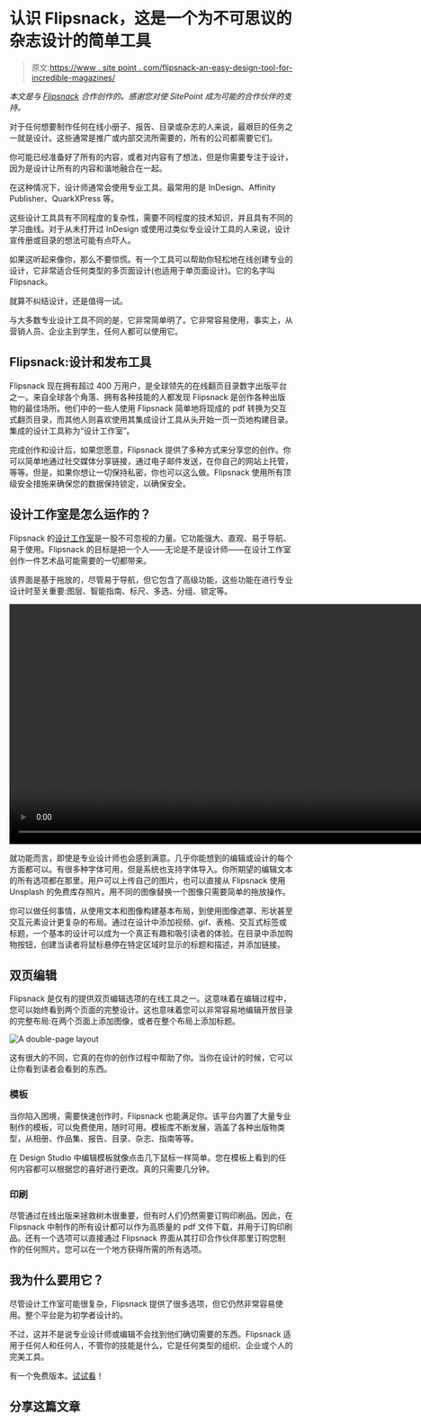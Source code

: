 # 认识 Flipsnack，这是一个为不可思议的杂志设计的简单工具

> 原文:[https://www . site point . com/flipsnack-an-easy-design-tool-for-incredible-magazines/](https://www.sitepoint.com/flipsnack-an-easy-design-tool-for-incredible-magazines/)

*本文是与 [Flipsnack](https://www.flipsnack.com/?utm_source=sitepoint&utm_medium=referral&utm_campaign=DesignStudio) 合作创作的。感谢您对使 SitePoint 成为可能的合作伙伴的支持。*

对于任何想要制作任何在线小册子、报告、目录或杂志的人来说，最艰巨的任务之一就是设计。这些通常是推广或内部交流所需要的，所有的公司都需要它们。

你可能已经准备好了所有的内容，或者对内容有了想法，但是你需要专注于设计，因为是设计让所有的内容和谐地融合在一起。

在这种情况下，设计师通常会使用专业工具。最常用的是 InDesign、Affinity Publisher、QuarkXPress 等。

这些设计工具具有不同程度的复杂性，需要不同程度的技术知识，并且具有不同的学习曲线。对于从未打开过 InDesign 或使用过类似专业设计工具的人来说，设计宣传册或目录的想法可能有点吓人。

如果这听起来像你，那么不要惊慌。有一个工具可以帮助你轻松地在线创建专业的设计，它非常适合任何类型的多页面设计(也适用于单页面设计)。它的名字叫 Flipsnack。

就算不纠结设计，还是值得一试。

与大多数专业设计工具不同的是，它非常简单明了。它非常容易使用，事实上，从营销人员、企业主到学生，任何人都可以使用它。

## Flipsnack:设计和发布工具

Flipsnack 现在拥有超过 400 万用户，是全球领先的在线翻页目录数字出版平台之一。来自全球各个角落、拥有各种技能的人都发现 Flipsnack 是创作各种出版物的最佳场所。他们中的一些人使用 Flipsnack 简单地将现成的 pdf 转换为交互式翻页目录，而其他人则喜欢使用其集成设计工具从头开始一页一页地构建目录。集成的设计工具称为“设计工作室”。

完成创作和设计后，如果您愿意，Flipsnack 提供了多种方式来分享您的创作。你可以简单地通过社交媒体分享链接，通过电子邮件发送，在你自己的网站上托管，等等。但是，如果你想让一切保持私密，你也可以这么做。Flipsnack 使用所有顶级安全措施来确保您的数据保持锁定，以确保安全。

## 设计工作室是怎么运作的？

Flipsnack 的[设计工作室](https://www.flipsnack.com/online-design-tool?utm_source=sitepoint&utm_medium=referral&utm_campaign=DesignStudio)是一股不可忽视的力量。它功能强大、直观、易于导航、易于使用。Flipsnack 的目标是把一个人——无论是不是设计师——在设计工作室创作一件艺术品可能需要的一切都带来。

该界面是基于拖放的，尽管易于导航，但它包含了高级功能，这些功能在进行专业设计时至关重要:图层、智能指南、标尺、多选、分组、锁定等。

<video class="wp-video-shortcode" id="video-176566-5" width="1000" height="427" preload="metadata" controls=""><source type="video/mp4" src="https://uploads.sitepoint.com/wp-content/uploads/2020/07/1594085205flipsnack-multiple-align.mp4?_=5">[https://uploads.sitepoint.com/wp-content/uploads/2020/07/1594085205flipsnack-multiple-align.mp4](https://uploads.sitepoint.com/wp-content/uploads/2020/07/1594085205flipsnack-multiple-align.mp4)</video>

就功能而言，即使是专业设计师也会感到满意。几乎你能想到的编辑或设计的每个方面都可以。有很多种字体可用，但是系统也支持字体导入。你所期望的编辑文本的所有选项都在那里。用户可以上传自己的图片，也可以直接从 Flipsnack 使用 Unsplash 的免费库存照片。用不同的图像替换一个图像只需要简单的拖放操作。

你可以做任何事情，从使用文本和图像构建基本布局，到使用图像遮罩、形状甚至交互元素设计更复杂的布局。通过在设计中添加视频、gif、表格、交互式标签或标题，一个基本的设计可以成为一个真正有趣和吸引读者的体验。在目录中添加购物按钮，创建当读者将鼠标悬停在特定区域时显示的标题和描述，并添加链接。

## 双页编辑

Flipsnack 是仅有的提供双页编辑选项的在线工具之一。这意味着在编辑过程中，您可以始终看到两个页面的完整设计。这也意味着您可以非常容易地编辑开放目录的完整布局:在两个页面上添加图像，或者在整个布局上添加标题。

![A double-page layout](../Images/c68d7a5aa8a5e071f29f21b84f6fdc90.png)

这有很大的不同，它真的在你的创作过程中帮助了你。当你在设计的时候，它可以让你看到读者会看到的东西。

### 模板

当你陷入困境，需要快速创作时，Flipsnack 也能满足你。该平台内置了大量专业制作的模板，可以免费使用，随时可用。模板库不断发展，涵盖了各种出版物类型，从相册、作品集、报告、目录、杂志、指南等等。

在 Design Studio 中编辑模板就像点击几下鼠标一样简单。您在模板上看到的任何内容都可以根据您的喜好进行更改。真的只需要几分钟。

### 印刷

尽管通过在线出版来拯救树木很重要，但有时人们仍然需要订购印刷品。因此，在 Flipsnack 中制作的所有设计都可以作为高质量的 pdf 文件下载，并用于订购印刷品。还有一个选项可以直接通过 Flipsnack 界面从其打印合作伙伴那里订购您制作的任何照片。您可以在一个地方获得所需的所有选项。

## 我为什么要用它？

尽管设计工作室可能很复杂，Flipsnack 提供了很多选项，但它仍然非常容易使用。整个平台是为初学者设计的。

不过，这并不是说专业设计师或编辑不会找到他们确切需要的东西。Flipsnack 适用于任何人和任何人，不管你的技能是什么，它是任何类型的组织、企业或个人的完美工具。

有一个免费版本。[试试看](https://www.flipsnack.com/accounts/sign-up.html?utm_source=sitepoint&utm_medium=referral&utm_campaign=DesignStudio)！

## 分享这篇文章